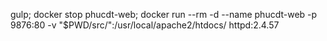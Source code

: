 gulp; docker stop phucdt-web; docker run --rm -d --name phucdt-web -p 9876:80 -v "$PWD/src/":/usr/local/apache2/htdocs/ httpd:2.4.57